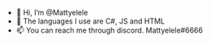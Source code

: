 - 👋 Hi, I’m @Mattyelele
- 👀 The languages I use are C#, JS and HTML
- 📫 You can reach me through discord. Mattyelele#6666

<!---
Mattyelele/Mattyelele is a ✨ special ✨ repository because its `README.md` (this file) appears on your GitHub profile.
You can click the Preview link to take a look at your changes.
--->
